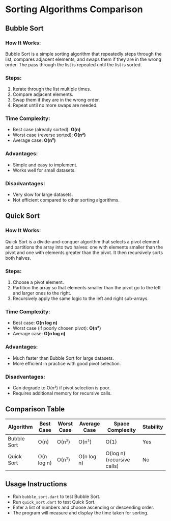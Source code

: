 # Sorting Algorithms Comparison

## Bubble Sort

### How It Works:
Bubble Sort is a simple sorting algorithm that repeatedly steps through the list, compares adjacent elements, and swaps them if they are in the wrong order. The pass through the list is repeated until the list is sorted.

### Steps:
1. Iterate through the list multiple times.
2. Compare adjacent elements.
3. Swap them if they are in the wrong order.
4. Repeat until no more swaps are needed.

### Time Complexity:
- Best case (already sorted): **O(n)**
- Worst case (reverse sorted): **O(n²)**
- Average case: **O(n²)**

### Advantages:
- Simple and easy to implement.
- Works well for small datasets.

### Disadvantages:
- Very slow for large datasets.
- Not efficient compared to other sorting algorithms.

## Quick Sort

### How It Works:
Quick Sort is a divide-and-conquer algorithm that selects a pivot element and partitions the array into two halves: one with elements smaller than the pivot and one with elements greater than the pivot. It then recursively sorts both halves.

### Steps:
1. Choose a pivot element.
2. Partition the array so that elements smaller than the pivot go to the left and larger ones to the right.
3. Recursively apply the same logic to the left and right sub-arrays.

### Time Complexity:
- Best case: **O(n log n)**
- Worst case (if poorly chosen pivot): **O(n²)**
- Average case: **O(n log n)**

### Advantages:
- Much faster than Bubble Sort for large datasets.
- More efficient in practice with good pivot selection.

### Disadvantages:
- Can degrade to O(n²) if pivot selection is poor.
- Requires additional memory for recursive calls.

## Comparison Table

| Algorithm     | Best Case | Worst Case | Average Case | Space Complexity | Stability |
|--------------|----------|------------|--------------|------------------|-----------|
| Bubble Sort  | O(n)     | O(n²)      | O(n²)        | O(1)             | Yes       |
| Quick Sort   | O(n log n) | O(n²)    | O(n log n)   | O(log n) (recursive calls) | No |

## Usage Instructions

- Run `bubble_sort.dart` to test Bubble Sort.
- Run `quick_sort.dart` to test Quick Sort.
- Enter a list of numbers and choose ascending or descending order.
- The program will measure and display the time taken for sorting.

